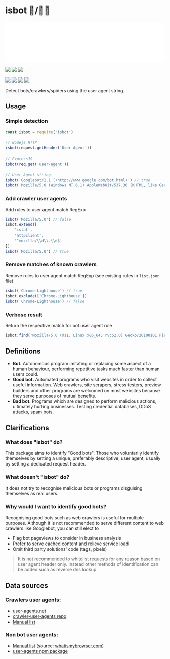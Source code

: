 # isbot 🤖/👨‍🦰

[![](./src/isbot.svg)](https://isbot.js.org)

[![](https://img.shields.io/npm/v/isbot.svg?style=flat-square)](https://www.npmjs.com/package/isbot) [![](https://img.shields.io/node/v/isbot?style=flat-square)](https://nodejs.org/en/download/releases/) [![](https://img.shields.io/bundlephobia/minzip/isbot?style=flat-square)](https://bundlephobia.com/result?p=isbot)

[![](https://img.shields.io/circleci/build/github/gorangajic/isbot?style=flat-square)](https://circleci.com/gh/gorangajic/isbot) [![](https://img.shields.io/npm/dt/isbot?style=flat-square)](https://www.npmjs.com/package/isbot) [![](https://img.shields.io/github/last-commit/gorangajic/isbot?style=flat-square)](https://github.com/gorangajic/isbot/graphs/commit-activity) [![](https://img.shields.io/librariesio/sourcerank/npm/isbot?style=flat-square)](https://libraries.io/npm/isbot)

Detect bots/crawlers/spiders using the user agent string.

## Usage
### Simple detection

```js
const isbot = require('isbot')

// Nodejs HTTP
isbot(request.getHeader('User-Agent'))

// ExpressJS
isbot(req.get('user-agent'))

// User Agent string
isbot('Googlebot/2.1 (+http://www.google.com/bot.html)') // true
isbot('Mozilla/5.0 (Windows NT 6.1) AppleWebKit/537.36 (KHTML, like Gecko) Chrome/41.0.2228.0 Safari/537.36') // false
```

### Add crawler user agents
Add rules to user agent match RegExp

```js
isbot('Mozilla/5.0') // false
isbot.extend([
    'istat',
    'httpclient',
    '^mozilla/\\d\\.\\d$'
])
isbot('Mozilla/5.0') // true
```

### Remove matches of known crawlers
Remove rules to user agent match RegExp (see existing rules in `list.json` file)

```js
isbot('Chrome-Lighthouse') // true
isbot.exclude(['Chrome-Lighthouse'])
isbot('Chrome-Lighthouse') // false
```

### Verbose result
Return the respective match for bot user agent rule

```js
isbot.find('Mozilla/5.0 (X11; Linux x86_64; rv:52.0) Gecko/20100101 Firefox/52.0 DejaClick/2.9.7.2') // 'DejaClick'
```

## Definitions
- **Bot.** Autonomous program imitating or replacing some aspect of a human behaviour, performing repetitive tasks much faster than human users could.
- **Good bot.** Automated programs who visit websites in order to collect useful information. Web crawlers, site scrapers, stress testers, preview builders and other programs are welcomed on most websites because they serve purposes of mutual benefits.
- **Bad bot.** Programs which are designed to perform malicious actions, ultimately hurting businesses. Testing credential databases, DDoS attacks, spam bots.

## Clarifications
### What does "isbot" do?
This package aims to identify "Good bots". Those who voluntarily identify themselves by setting a unique, preferably descriptive, user agent, usually by setting a dedicated request header.

### What doesn't "isbot" do?
It does not try to recognise malicious bots or programs disguising themselves as real users.

### Why would I want to identify good bots?
Recognising good bots such as web crawlers is useful for multiple purposes. Although it is not recommended to serve different content to web crawlers like Googlebot, you can still elect to
- Flag bot pageviews to consider in business analysis
- Prefer to serve cached content and relieve service load
- Omit third party solutions' code (tags, pixels)
> It is not recommended to whitelist requests for any reason based on user agent header only. Instead other methods of identification can be added such as reverse dns lookup.

## Data sources

### Crawlers user agents:
- [user-agents.net](https://user-agents.net/bots)
- [crawler-user-agents repo](https://raw.githubusercontent.com/monperrus/crawler-user-agents)
- [Manual list](./tests/fixtures/manual-crawlers-list.yml)

### Non bot user agents:
- [Manual list](./tests/fixtures/manual-legit-browsers.yml) (source: [whatismybrowser.com](https://developers.whatismybrowser.com/useragents/explore/software_name/))
- [user-agents npm package](https://www.npmjs.com/package/user-agents)
